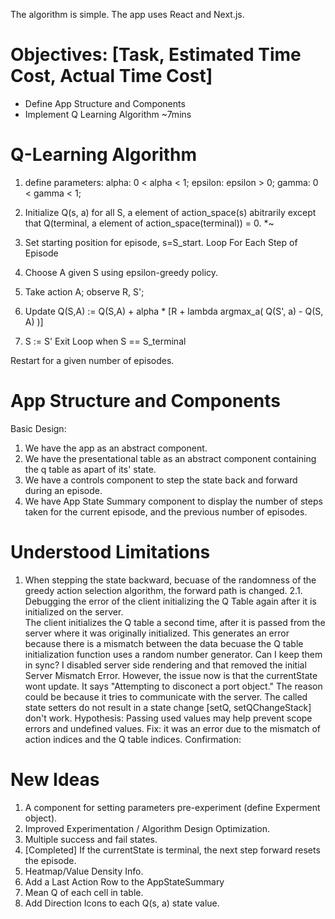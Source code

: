 The algorithm is simple. 
The app uses React and Next.js.

# Objectives: [Task, Estimated Time Cost, Actual Time Cost] 
* Define App Structure and Components
* Implement Q Learning Algorithm
~7mins

# Q-Learning Algorithm
1. define parameters:
alpha: 0 < alpha < 1;
epsilon: epsilon > 0;
gamma: 0 < gamma < 1;

2. Initialize Q(s, a) for all S, a element of action_space(s) abitrarily except
that Q(terminal, a element of action_space(terminal)) = 0.
*~
3. Set starting position for episode, s=S_start.
Loop For Each Step of Episode
4. Choose A given S using epsilon-greedy policy.
5. Take action A; observe R, S';
6. Update Q(S,A) := Q(S,A) + alpha * [R + lambda argmax_a( Q(S', a) - Q(S, A) )]
7. S := S'
Exit Loop when S == S_terminal

Restart for a given number of episodes.

# App Structure and Components
Basic Design:
1. We have the app as an abstract component.
2. We have the presentational table as an abstract component 
containing the q table as apart of its' state.
3. We have a controls component to step the state back and forward during an episode.
4. We have App State Summary component to display the number of steps taken for the current episode, and the previous number of episodes.

# Understood Limitations
1. When stepping the state backward, becuase of the randomness of the greedy action selection algorithm, the forward path is changed.
2.1. Debugging the error of the client  initializing the Q Table again after it is initialized on the server.  
The client initializes the Q table a second time, after it is passed from the server where it was originally initialized. This generates an error because there is a mismatch between the data becuase the Q table initialization function uses a random number generator.
Can I keep them in sync?
I disabled server side rendering and that removed the initial Server Mismatch Error. However, the issue now is that the currentState wont update. It says "Attempting to disconect a port object." The reason could be because it tries to communicate with the server. The called state setters do not result in a state change [setQ, setQChangeStack] don't work.
Hypothesis: Passing used values may help prevent scope errors and undefined values.
Fix: it was an error due to the mismatch of action indices and the Q table indices.
Confirmation:

# New Ideas
1. A component for setting parameters pre-experiment (define Experment object).
2. Improved Experimentation / Algorithm Design Optimization.
3. Multiple success and fail states.
4. [Completed] If the currentState is terminal, the next step forward resets the episode. 
5. Heatmap/Value Density Info.
6. Add a Last Action Row to the AppStateSummary
7. Mean Q of each cell in table.
8. Add Direction Icons to each Q(s, a) state value.
